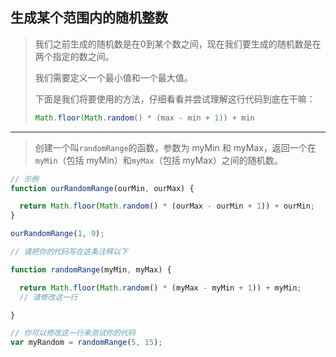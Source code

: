 ## 生成某个范围内的随机整数

> 我们之前生成的随机数是在0到某个数之间，现在我们要生成的随机数是在两个指定的数之间。
>
> 我们需要定义一个最小值和一个最大值。
>
> 下面是我们将要使用的方法，仔细看看并尝试理解这行代码到底在干嘛：
>
> ```js
> Math.floor(Math.random() * (max - min + 1)) + min
> ```

---

> 创建一个叫`randomRange`的函数，参数为 myMin 和 myMax，返回一个在`myMin`（包括 myMin）和`myMax`（包括 myMax）之间的随机数。

```js
// 示例
function ourRandomRange(ourMin, ourMax) {

  return Math.floor(Math.random() * (ourMax - ourMin + 1)) + ourMin;
}

ourRandomRange(1, 9);

// 请把你的代码写在这条注释以下

function randomRange(myMin, myMax) {

  return Math.floor(Math.random() * (myMax - myMin + 1)) + myMin;
  // 请修改这一行

}

// 你可以修改这一行来测试你的代码
var myRandom = randomRange(5, 15);
```

